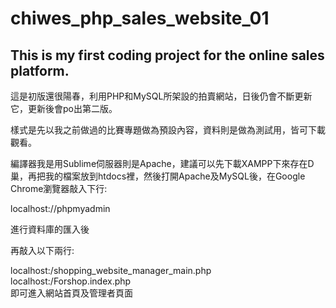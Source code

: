 # chiwes_php_sales_website_01
<h2>This is my first coding project for the online sales platform.</h2>
<p>這是初版還很陽春，利用PHP和MySQL所架設的拍賣網站，日後仍會不斷更新它，更新後會po出第二版。</p>
<p>樣式是先以我之前做過的比賽專題做為預設內容，資料則是做為測試用，皆可下載觀看。</p>
<p>編譯器我是用Sublime伺服器則是Apache，建議可以先下載XAMPP下來存在D巢，再把我的檔案放到htdocs裡，然後打開Apache及MySQL後，在Google Chrome瀏覽器敲入下行:</p>
<p>localhost://phpmyadmin</p>
<p>進行資料庫的匯入後</p>
<p>再敲入以下兩行:</p>
<p>localhost:/shopping_website_manager_main.php<br>
localhost:/Forshop.index.php<br>
即可進入網站首頁及管理者頁面
</p>


